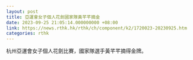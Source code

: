```yaml
---
layout: post
title: 亞運會女子個人花劍國家隊黃芊芊摘金
date: 2023-09-25 21:05:14.000000000 +08:00
link: https://news.rthk.hk/rthk/ch/component/k2/1720023-20230925.htm
categories: rthk
---
```


杭州亞運會女子個人花劍比賽，國家隊選手黃芊芊摘得金牌。
